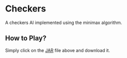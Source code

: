 # Checkers

A checkers AI implemented using the minimax algorithm. 

<h2> How to Play? </h2> 

Simply click on the [JAR](https://github.com/ammarlakho/Checkers/blob/master/Checkers.jar) file above and download it. 
